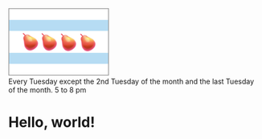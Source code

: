 
<div class="container">
    <div class="row">
        <div class="col-md-4"><img alt="Peer Lab Chicago Logo" width="200" height="134" src="/images/peerLabLogoSmall.png"></div>
        <div class="col-md-8">Every Tuesday except the 2nd Tuesday of the month and the last Tuesday of the month. 5 to 8 pm</div>
    </div>
</div>


# Hello, world!